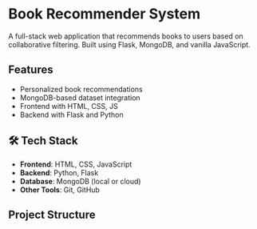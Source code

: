 # Book Recommender System

A full-stack web application that recommends books to users based on collaborative filtering. Built using Flask, MongoDB, and vanilla JavaScript.


## Features

-  Personalized book recommendations
-  MongoDB-based dataset integration
-  Frontend with HTML, CSS, JS
-  Backend with Flask and Python



## 🛠 Tech Stack

- **Frontend**: HTML, CSS, JavaScript
- **Backend**: Python, Flask
- **Database**: MongoDB (local or cloud)
- **Other Tools**: Git, GitHub


## Project Structure

